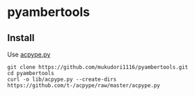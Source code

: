 # pyambertools

## Install
Use [acpype.py](https://github.com/t-/acpype)
```
git clone https://github.com/mukudori1116/pyambertools.git
cd pyambertools
curl -o lib/acpype.py --create-dirs https://github.com/t-/acpype/raw/master/acpype.py 
```
